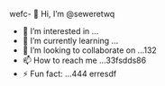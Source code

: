 wefc- 👋 Hi, I’m @seweretwq
- 👀 I’m interested in ...
- 🌱 I’m currently learning ...
- 💞️ I’m looking to collaborate on ...132
- 📫 How to reach me ...33fsdds86
- ⚡ Fun fact: ...444
erresdf
<!---hjl454545
seweretwq/seweretwq is a ✨ special ✨ repository because its64 `README.md` (this file) appears on your GitHub profile.
You can click the Preview link to take a look at your changes.
--->
